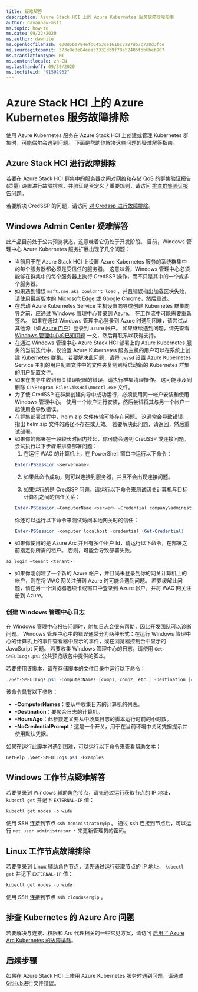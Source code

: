```yaml
---
title: 疑难解答
description: Azure Stack HCI 上的 Azure Kubernetes 服务故障排除指南
author: davannaw-msft
ms.topic: how-to
ms.date: 09/22/2020
ms.author: dawhite
ms.openlocfilehash: e30d5ba784efc6453ce161bc2a87db7c728d3fce
ms.sourcegitcommit: 373e9e3e84eaa33331db9f78e52486fbb6beb907
ms.translationtype: MT
ms.contentlocale: zh-CN
ms.lasthandoff: 09/30/2020
ms.locfileid: "91592932"
---
```

# <a name="troubleshooting-azure-kubernetes-service-on-azure-stack-hci"></a>Azure Stack HCI 上的 Azure Kubernetes 服务故障排除

使用 Azure Kubernetes 服务在 Azure Stack HCI 上创建或管理 Kubernetes 群集时，可能偶尔会遇到问题。 下面是帮助你解决这些问题的疑难解答指南。 

## <a name="troubleshooting-azure-stack-hci"></a>Azure Stack HCI 进行故障排除
若要在 Azure Stack HCI 群集中的服务器之间对网络和存储 QoS 的群集验证报告 (质量) 设置进行故障排除，并验证是否定义了重要规则，请访问 [排查群集验证报告问题](/azure-stack/hci/manage/validate-qos)。

若要解决 CredSSP 的问题，请访问 [对 Credssp 进行故障排除](/azure-stack/hci/manage/troubleshoot-credssp)。

## <a name="troubleshooting-windows-admin-center"></a>Windows Admin Center 疑难解答
此产品目前处于公共预览状态，这意味着它仍处于开发阶段。 目前，Windows 管理中心 Azure Kubernetes 服务扩展出现了几个问题： 
* 当前用于在 Azure Stack HCI 上设置 Azure Kubernetes 服务的系统群集中的每个服务器都必须是受信任的服务器。 这意味着，Windows 管理中心必须能够在群集中的每个服务器上执行 CredSSP 操作，而不只是其中的一个或多个服务器。 
* 如果遇到错误 `msft.sme.aks couldn't load` ，并且错误指出加载区块失败，请使用最新版本的 Microsoft Edge 或 Google Chrome，然后重试。
* 在启动 Azure Kubernetes Service 主机设置向导或创建 Kubernetes 群集向导之前，应通过 Windows 管理中心登录到 Azure。 在工作流中可能需要重新签名。 如果在通过 Windows 管理中心登录到 Azure 时遇到困难，请尝试从其他源（如 [Azure 门户](https://portal.azure.com/)）登录到 azure 帐户。 如果继续遇到问题，请先查看 [Windows 管理中心的已知问题](/windows-server/manage/windows-admin-center/support/known-issues) 一文，然后再联系以获得支持。
* 在通过 Windows 管理中心 Azure Stack HCI 部署上的 Azure Kubernetes 服务的当前迭代中，仅设置 Azure Kubernetes 服务主机的用户可以在系统上创建 Kubernetes 群集。 若要解决此问题，请将 `.wssd` 设置 Azure Kubernetes Service 主机的用户配置文件中的文件夹复制到将启动新的 Kubernetes 群集的用户配置文件。
* 如果在向导中收到有关错误配置的错误，请执行群集清理操作。 这可能涉及到删除 `C:\Program Files\AksHci\mocctl.exe` 文件。
* 为了使 CredSSP 在群集创建向导中成功运行，必须使用同一帐户安装和使用 Windows 管理中心。 使用一个帐户进行安装，然后尝试将其与另一个帐户一起使用会导致错误。
* 在群集部署过程中，helm.zip 文件传输可能存在问题。 这通常会导致错误，指出 helm.zip 文件的路径不存在或无效。 若要解决此问题，请返回，然后重试部署。
* 如果你的部署在一段较长时间内挂起，你可能会遇到 CredSSP 或连接问题。 尝试执行以下步骤来排查部署问题： 
    1.  在运行 WAC 的计算机上，在 PowerShell 窗口中运行以下命令： 
    ```PowerShell
    Enter-PSSession <servername>
    ```
    2.  如果此命令成功，则可以连接到服务器，并且不会出现连接问题。
    
    3.  如果运行的是 CredSSP 问题，请运行以下命令来测试网关计算机与目标计算机之间的信任关系： 
    ```PowerShell
    Enter-PSSession –ComputerName <server> –Credential company\administrator –Authentication CredSSP
    ``` 
    你还可以运行以下命令来测试访问本地网关时的信任： 
    ```PowerShell
    Enter-PSSession -computer localhost -credential (Get-Credential)
    ``` 
* 如果你使用的是 Azure Arc 并且有多个租户 Id，请运行以下命令，在部署之前指定你所需的租户。 否则，可能会导致部署失败。

```Azure CLI
az login –tenant <tenant>
```
* 如果你刚创建了一个新的 Azure 帐户，并且尚未登录到你的网关计算机上的帐户，则在将 WAC 网关注册到 Azure 时可能会遇到问题。 若要缓解此问题，请在另一个浏览器选项卡或窗口中登录到 Azure 帐户，并将 WAC 网关注册到 Azure。

### <a name="creating-windows-admin-center-logs"></a>创建 Windows 管理中心日志
在 Windows 管理中心报告问题时，附加日志会很有帮助，因此开发团队可以诊断问题。 Windows 管理中心中的错误通常分为两种形式：在运行 Windows 管理中心的计算机上的事件查看器中显示的事件，或在浏览器控制台中显示的 JavaScript 问题。 若要收集 Windows 管理中心的日志，请使用 `Get-SMEUILogs.ps1` 公共预览版包中提供的脚本。 
 
若要使用该脚本，请在存储脚本的文件目录中运行以下命令： 
 
```PowerShell
./Get-SMEUILogs.ps1 -ComputerNames [comp1, comp2, etc.] -Destination [comp3] -HoursAgo [48] -NoCredentialPrompt
```
 
该命令具有以下参数：
 
* **-ComputerNames**：要从中收集日志的计算机的列表。
* **-Destination**：要聚合日志的计算机。
* **-HoursAgo**：此参数定义要从中收集日志的脚本运行时前的小时数。
* **-NoCredentialPrompt**：这是一个开关，用于在当前环境中关闭凭据提示并使用默认凭据。
 
如果在运行此脚本时遇到困难，可以运行以下命令来查看帮助文本： 
 
```PowerShell
GetHelp .\Get-SMEUILogs.ps1 -Examples
```

## <a name="troubleshooting-windows-worker-nodes"></a>Windows 工作节点疑难解答 
若要登录到 Windows 辅助角色节点，请先通过运行获取节点的 IP 地址， `kubectl get` 并记下 `EXTERNAL-IP` 值：

```PowerShell
kubectl get nodes -o wide
``` 
使用 SSH 连接到节点 `ssh Administrator@ip` 。 通过 ssh 连接到节点后，可以运行 `net user administrator *` 来更新管理员的密码。 

## <a name="troubleshooting-linux-worker-nodes"></a>Linux 工作节点故障排除 
若要登录到 Linux 辅助角色节点，请先通过运行获取节点的 IP 地址， `kubectl get` 并记下 `EXTERNAL-IP` 值：

```PowerShell
kubectl get nodes -o wide
``` 
使用 SSH 连接到节点 `ssh clouduser@ip` 。 

## <a name="troubleshooting-azure-arc-for-kubernetes"></a>排查 Kubernetes 的 Azure Arc 问题
若要解决与连接、权限和 Arc 代理相关的一些常见方案，请访问 [启用了 Azure Arc Kubernetes 的故障排除](/azure/azure-arc/kubernetes/troubleshooting)。

## <a name="next-steps"></a>后续步骤
如果在 Azure Stack HCI 上使用 Azure Kubernetes 服务时遇到问题，请通过 [GitHub](https://aka.ms/aks-hci-issues)进行文件错误。  
